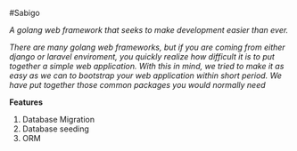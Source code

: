 #Sabigo

_A golang web framework that seeks to make development easier than ever._

_There are many golang web frameworks, but if you are coming from either django or laravel enviroment, you quickly realize how difficult it is to put together a simple web application. With this in mind, we tried to make it as easy as we can to bootstrap your web application within short period. We have put together those common packages you would normally need_

**Features**
1.  Database Migration
2.  Database seeding
3.  ORM


